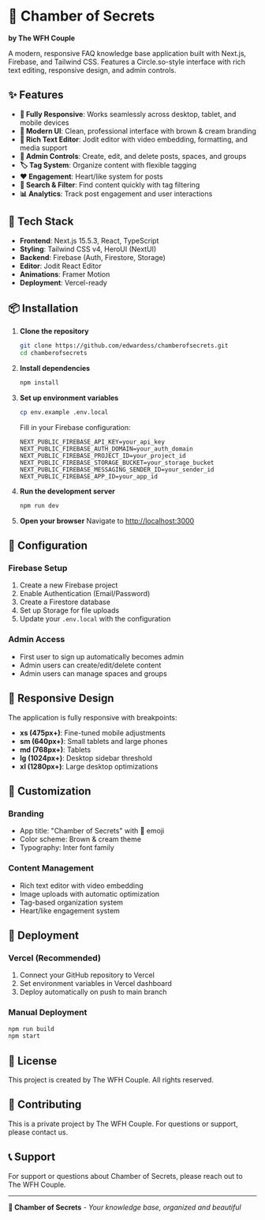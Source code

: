 # 💎 Chamber of Secrets

**by The WFH Couple**

A modern, responsive FAQ knowledge base application built with Next.js, Firebase, and Tailwind CSS. Features a Circle.so-style interface with rich text editing, responsive design, and admin controls.

## ✨ Features

- **📱 Fully Responsive**: Works seamlessly across desktop, tablet, and mobile devices
- **🎨 Modern UI**: Clean, professional interface with brown & cream branding
- **📝 Rich Text Editor**: Jodit editor with video embedding, formatting, and media support
- **🔐 Admin Controls**: Create, edit, and delete posts, spaces, and groups
- **🏷️ Tag System**: Organize content with flexible tagging
- **❤️ Engagement**: Heart/like system for posts
- **🎯 Search & Filter**: Find content quickly with tag filtering
- **📊 Analytics**: Track post engagement and user interactions

## 🚀 Tech Stack

- **Frontend**: Next.js 15.5.3, React, TypeScript
- **Styling**: Tailwind CSS v4, HeroUI (NextUI)
- **Backend**: Firebase (Auth, Firestore, Storage)
- **Editor**: Jodit React Editor
- **Animations**: Framer Motion
- **Deployment**: Vercel-ready

## 📦 Installation

1. **Clone the repository**
   ```bash
   git clone https://github.com/edwardess/chamberofsecrets.git
   cd chamberofsecrets
   ```

2. **Install dependencies**
   ```bash
   npm install
   ```

3. **Set up environment variables**
   ```bash
   cp env.example .env.local
   ```
   
   Fill in your Firebase configuration:
   ```env
   NEXT_PUBLIC_FIREBASE_API_KEY=your_api_key
   NEXT_PUBLIC_FIREBASE_AUTH_DOMAIN=your_auth_domain
   NEXT_PUBLIC_FIREBASE_PROJECT_ID=your_project_id
   NEXT_PUBLIC_FIREBASE_STORAGE_BUCKET=your_storage_bucket
   NEXT_PUBLIC_FIREBASE_MESSAGING_SENDER_ID=your_sender_id
   NEXT_PUBLIC_FIREBASE_APP_ID=your_app_id
   ```

4. **Run the development server**
   ```bash
   npm run dev
   ```

5. **Open your browser**
   Navigate to [http://localhost:3000](http://localhost:3000)

## 🔧 Configuration

### Firebase Setup
1. Create a new Firebase project
2. Enable Authentication (Email/Password)
3. Create a Firestore database
4. Set up Storage for file uploads
5. Update your `.env.local` with the configuration

### Admin Access
- First user to sign up automatically becomes admin
- Admin users can create/edit/delete content
- Admin users can manage spaces and groups

## 📱 Responsive Design

The application is fully responsive with breakpoints:
- **xs (475px+)**: Fine-tuned mobile adjustments
- **sm (640px+)**: Small tablets and large phones
- **md (768px+)**: Tablets
- **lg (1024px+)**: Desktop sidebar threshold
- **xl (1280px+)**: Large desktop optimizations

## 🎨 Customization

### Branding
- App title: "Chamber of Secrets" with 💎 emoji
- Color scheme: Brown & cream theme
- Typography: Inter font family

### Content Management
- Rich text editor with video embedding
- Image uploads with automatic optimization
- Tag-based organization system
- Heart/like engagement system

## 🚀 Deployment

### Vercel (Recommended)
1. Connect your GitHub repository to Vercel
2. Set environment variables in Vercel dashboard
3. Deploy automatically on push to main branch

### Manual Deployment
```bash
npm run build
npm start
```

## 📄 License

This project is created by The WFH Couple. All rights reserved.

## 🤝 Contributing

This is a private project by The WFH Couple. For questions or support, please contact us.

## 📞 Support

For support or questions about Chamber of Secrets, please reach out to The WFH Couple.

---

**💎 Chamber of Secrets** - *Your knowledge base, organized and beautiful*